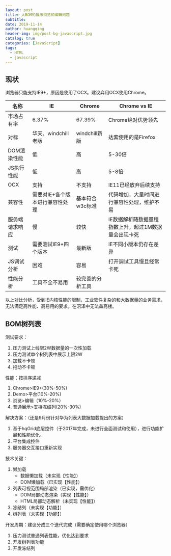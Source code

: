 ```yaml
---
layout: post
title: 大BOM的展示浏览和编辑问题
subtitle: 
date: 2019-11-14
author: huangqing
header-img: img/post-bg-javascript.jpg
catalog: true
categories: [JavaScript]
tags:
  - HTML
  - javascript
---
```


## 现状

浏览器只能支持IE9+，原因是使用了OCX。建议弃用OCX使用Chrome。

|名称|IE|Chrome|Chrome vs IE|
|----|----|----|----|
|市场占有率|6.37%|67.39%|Chrome绝对优势领先|
|对标|华天、windchill老版|windchill新版|达索使用的是Firefox|
|DOM渲染性能|低|高|5-30倍|
|JS执行性能|低|高|5-8倍|
|OCX|支持|不支持|IE11已经放弃后续支持|
|兼容性|需要对IE+各个版本进行兼容性处理|基本符合w3c标准|代码增加，大量时间进行兼容性处理，维护不易|
|服务端请求响应|慢|较快|IE数据解析随数据量程指数上升，超过1M数据量会出现卡死|
|测试|需要测试IE9+四个版本|最新版|IE不同小版本仍存在差异|
|JS调试分析|困难|容易|打开调试工具慢且经常卡死|
|性能分析|工具不全不易用|较完善的分析工具||

以上对比分析，受到IE内核性能的限制，工业软件复杂的和大数据量的业务需求，无法满足高性能、高易用的要求。在沼泽中无法盖高楼。


## BOM树列表

测试要求：

1. 压力测试上线限2W数据量的一次性加载
2. 压力测试单个树列表中展示上限2W
3. 加载不卡顿
4. 拖动不卡顿

性能：按排序递减

1. Chrome>IE9+(30%-50%)
2. Demo>平台(10%-20%)
3. 浏览>编辑（10%-20%）
4. 普通展示>支持冻结列(20%-30%) 

解决方案：（还是9月份针对华为列表大数据加载提出的方案）

1. 基于hqGrid底层控件（于2017年完成，未进行全面测试和使用），进行功能扩展和性能优化。
2. 平台集成控件
3. 服务器交互接口重新实现

技术关键：

1. 懒加载
    + 数据懒加载（未实现【性能】）
    + DOM懒加载（已实现【性能】）
2. 列表可视范围局部渲染（已实现，需优化）
   + DOM局部动态渲染（实现【性能】）
   + HTML局部动态解析（未实现【性能】）
3. 冻结列（未实现【功能】）
4. 树列表（未实现【功能】）

开发周期：建议分成三个迭代完成（需要确定使用哪个浏览器）

1. 压力测试普通列表性能，优化达到要求
2. 开发树列表功能
3. 开发冻结列







